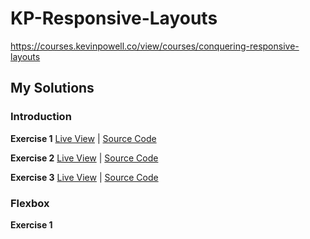 # KP-Responsive-Layouts
https://courses.kevinpowell.co/view/courses/conquering-responsive-layouts


## My Solutions

### Introduction

**Exercise 1**
[Live View](https://andrewattemptscode.github.io/KP-Responsive-Layouts/introduction/exercise_1/)
| 
[Source Code](https://github.com/AndrewAttemptsCode/KP-Responsive-Layouts/tree/main/introduction/exercise_1)

**Exercise 2**
[Live View](https://andrewattemptscode.github.io/KP-Responsive-Layouts/introduction/exercise_2/) 
| 
[Source Code](https://github.com/AndrewAttemptsCode/KP-Responsive-Layouts/tree/main/introduction/exercise_2)

**Exercise 3**
[Live View](https://andrewattemptscode.github.io/KP-Responsive-Layouts/introduction/exercise_3/)
|
[Source Code](https://github.com/AndrewAttemptsCode/KP-Responsive-Layouts/tree/main/introduction/exercise_3)

### Flexbox

**Exercise 1**